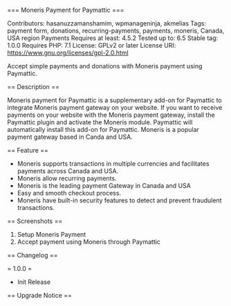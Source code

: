 === Moneris Payment for Paymattic ===

Contributors: hasanuzzamanshamim, wpmanageninja, akmelias
Tags: payment form, donations, recurring-payments, payments, moneris, Canada, USA region Payments
Requires at least: 4.5.2
Tested up to: 6.5
Stable tag: 1.0.0
Requires PHP: 7.1
License: GPLv2 or later
License URI: https://www.gnu.org/licenses/gpl-2.0.html

Accept simple payments and donations with Moneris payment using Paymattic.

== Description ==

Moneris payment for Paymattic is a supplementary add-on for Paymattic to integrate Moneris payment gateway on your website. If you want to receive payments on your website with the Moneris payment gateway, install the Paymattic plugin and activate the Moneris module. Paymattic will automatically install this add-on for Paymattic.
Moneris is a popular payment gateway based in Canda and USA.

== Feature ==
* Moneris supports transactions in multiple currencies and facilitates payments across Canada and USA.
* Moneris allow recurring payments.
* Moneris is the leading payment Gateway in Canada and USA
* Easy and smooth checkout process.
* Moneris have built-in security features to detect and prevent fraudulent transactions.

== Screenshots ==
1. Setup Moneris Payment
2. Accept payment using Moneris through Paymattic


== Changelog ==


= 1.0.0 =
* Init Release

== Upgrade Notice ==
